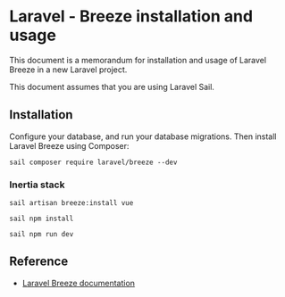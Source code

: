 # Laravel - Breeze installation and usage

This document is a memorandum for installation and usage of Laravel Breeze in a new Laravel project.

This document assumes that you are using Laravel Sail.

## Installation

Configure your database, and run your database migrations. Then install Laravel Breeze using Composer:

```
sail composer require laravel/breeze --dev
```

### Inertia stack

```
sail artisan breeze:install vue
```
```
sail npm install
```
```
sail npm run dev
```

## Reference

- [Laravel Breeze documentation](https://laravel.com/docs/9.x/starter-kits#laravel-breeze)
